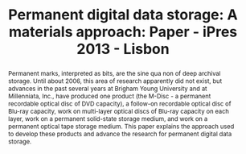 ---
abstract: Permanent marks, interpreted as bits, are the sine qua non of deep archival
  storage. Until about 2006, this area of research apparently did not exist, but advances
  in the past several years at Brigham Young University and at Millenniata, Inc.,
  have produced one product (the M-Disc - a permanent recordable optical disc of DVD
  capacity), a follow-on recordable optical disc of Blu-ray capacity, work on multi-layer
  optical discs of Blu-ray capacity on each layer, work on a permanent solid-state
  storage medium, and work on a permanent optical tape storage medium. This paper
  explains the approach used to develop these products and advance the research for
  permanent digital data storage.
creators:
- Davis, Robert
- Hansen, Douglas
- M. Lunt, Barry
- Wang, Hao
- Dredge, John
- R. Linford, Matthew
date: null
document_url: https://services.phaidra.univie.ac.at/api/object/o:378053/download
grand_parent: iPRES
institutions: []
keywords:
- lisbon
landing_page_url: https://phaidra.univie.ac.at/o:378053
language: eng
layout: publication
license: CC BY-SA 2.0 AT
notes_url: null
parent: iPRES 2013
presentation_url: null
size: 680373
source_name: iPRES
title: 'Permanent digital data storage: A materials approach: Paper - iPres 2013 -
  Lisbon'
type: paper
year: 2013
---